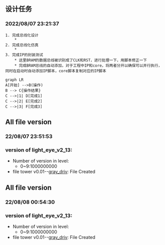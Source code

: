 <span id="0"></span>
## 设计任务
### 2022/08/07 23:21:37
    1. 完成总线化设计
        * 
    2. 完成总线化仿真
        * 
    3. 完成IP的封装测试
        * 这里BRAM的数据总线被识别成了CLK和RST，进行处理一下，用脚本修正一下
        * 完成BRAM总线的自动添加，对于工程中IP和core，将两者分开以确保可以并行执行，同时在启动时自动添加IP脚本，core脚本复制对应的IP脚本
```mermaid
graph LR
A[开始] -->B(操作)
B --> C{操作结果}
C -->|1| D[完成1]
C -->|2| E[完成2]
C -->|3| F[完成3]
```
                                                                                                                                       

## All file version
### 22/08/07 23:51:53
### version of light_eye_v2_13:
* Number of version in level:
    * 0~9:1000000000
* file tower
v0.01--[gray_driv](D:/e1_library/f2_light_eye_plat2/light_eye_pl_work3/light_eye_v2_13.srcs/sources_1/new/gray_driv.v): File Created



## All file version
### 22/08/08 00:54:30
### version of light_eye_v2_13:
* Number of version in level:
    * 0~9:1000000000
* file tower
v0.01--[gray_driv](D:/e1_library/f2_light_eye_plat2/light_eye_pl_work3/light_eye_v2_13.srcs/sources_1/new/gray_driv.v): File Created

